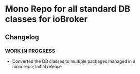 # Mono Repo for all standard DB classes for ioBroker 

## Changelog
<!--
	Placeholder for the next version (at the beginning of the line):
	### __WORK IN PROGRESS__
-->

### __WORK IN PROGRESS__
* Converted the DB classes to multiple packages managed in a monorepo; Initial release
